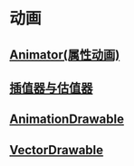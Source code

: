 # 动画

## [Animator(属性动画)](animator.md)

## [插值器与估值器](interpolator.md)

## [AnimationDrawable](逐帧动画)

## [VectorDrawable](矢量动画)